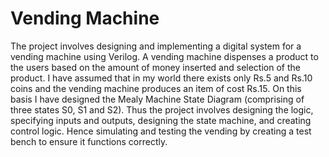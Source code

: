 # Vending Machine
The project involves designing and implementing a digital system for a vending machine using Verilog. A vending machine dispenses a product to the users based on the amount of money inserted and selection of the product. I have assumed that in my world there exists only Rs.5 and Rs.10 coins and the vending machine produces an item of cost Rs.15.
On this basis I have designed the Mealy Machine State Diagram (comprising of three states S0, S1 and S2).
Thus the project involves designing the logic, specifying inputs and outputs, designing the state machine, and creating control logic. Hence simulating and testing the vending by creating a test bench to ensure it functions correctly.
